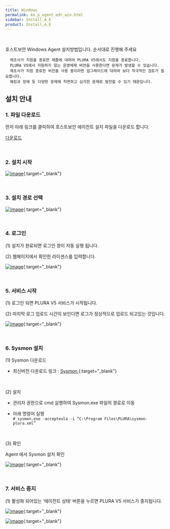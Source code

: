 ```yaml
---
title: Windows
permalink: ko_p_agent_edr_win.html
sidebar: Install_A_E
product: Install_A_E
---
```


<br />

호스트보안 Windows Agent 설치방법입니다. 순서대로 진행해 주세요


      제조사가 지원을 종료한 제품에 대하여 PLURA V5에서도 지원을 종료합니다.
      PLURA V5에서 지원하지 않는 운영체제 버전을 사용한다면 문제가 발생할 수 있습니다.
      제조사가 지원 종료한 버전을 사용 중이라면 업그레이드에 대하여 보다 적극적인 검토가 필요합니다.
      해킹과 장애 등 다양한 문제에 직면하고 심각한 문제로 발전할 수 있기 때문입니다.

## 설치 안내

<!-- 샘플 : __1.1 파일 다운로드__ -->

### 1. 파일 다운로드

먼저 아래 링크를 클릭하여 호스트보안 에이전트 설치 파일을 다운로드 합니다.   

[다운로드](https://repo.plura.io/v5/agent/win/PluraSetup.exe)

<br />

### 2. 설치 시작

[![image](/docs/images/Ins_G/Agent_W/Agent_W_1.png)](/docs/images/Ins_G/Agent_W/Agent_W_1.png){:target="_blank"}

<br />

### 3. 설치 경로 선택

[![image](/docs/images/Ins_G/Ins_EDR/006.png)](/docs/images/Ins_G/Ins_EDR/006.png){:target="_blank"}

<br />

### 4. 로그인

(1) 설치가 완료되면 로그인 창이 자동 실행 됩니다.

(2) 웹페이지에서 확인한 라이센스를 입력합니다.

[![image](/docs/images/Ins_G/Agent_W/Agent_W_3.png)](/docs/images/Ins_G/Agent_W/Agent_W_3.png){:target="_blank"}

<br />

### 5. 서비스 시작

(1) 로그인 되면 PLURA V5 서비스가 시작됩니다.

(2) 마지막 로그 업로드 시간이 보인다면 로그가 정상적으로 업로드 되고있는 것입니다.

[![image](/docs/images/Ins_G/Agent_W/Agent_W_4.png)](/docs/images/Ins_G/Agent_W/Agent_W_4.png){:target="_blank"}

<br />

### 6. Sysmon 설치

(1) Sysmon 다운로드

- 최신버전 다운로드 링크 : [ Sysmon ](https://learn.microsoft.com/en-us/sysinternals/downloads/sysmon){:target="_blank"}

<br />

(2) 설치

- 관리자 권한으로 cmd 실행하여 Sysmon.exe 파일의 경로로 이동

- 아래 명령어 실행   
`# sysmon.exe -accepteula -i “C:\Program Files\PLURA\sysmon-plura.xml”`

<br />

(3) 확인

Agent 에서 Sysmon 설치 확인

[![image](/docs/images/Ins_G/Sysmon/sysmon_3.png)](/docs/images/Ins_G/Sysmon/sysmon_3.png){:target="_blank"}

<br />

### 7. 서비스 중지

(1) 활성화 되어있는 ‘에이전트 상태’ 버튼을 누르면 PLURA V5 서비스가 중지됩니다.

[![image](/docs/images/Ins_G/Agent_W/Agent_W_5.png)](/docs/images/Ins_G/Agent_W/Agent_W_5.png){:target="_blank"}

[![image](/docs/images/Ins_G/Agent_W/Agent_W_6.png)](/docs/images/Ins_G/Agent_W/Agent_W_6.png){:target="_blank"}

<br />

<!--

## Step 2
__IIS 서버 웹 로그 사용법__

Step 1 은 ‘시스템 로그’ 수집에 대한 내용이며, Step 2는 ‘웹 서버 로그’를 수집하는 기능을 추가하는 내용입니다.
‘시스템 로그’만을 필요로 하신다면 이번 스텝은 진행하실 필요가 없습니다.
웹 로그 취합을 진행하시려면 아래 내용대로 따라해 주세요.

(1) <font color='dodgerblue'> www.plura.io </font> 에 접속하여 해당 시스템의 웹 로그 수집 기능을 활성화 시킵니다.

* 시스템 > 시스템 관리에 들어갑니다.

* 시스템 목록 중 사용자의 시스템 IP 주소에 해당하는 목록을 클릭합니다.

(2-1) 웹로그 수집에 체크 후 확인 버튼을 클릭합니다. 해제를 원하시면 언체크 합니다.

[![image](/docs/images/Ins_G/Ins_EDR/005.png){: width="800" }](/docs/images/Ins_G/Ins_EDR/005.png){:target="_blank"}

(2-2) 또는 에이전트의 웹로그 설정 메뉴에서 웹로그 수집 체크를 합니다. 해제를 원하시면 언체크 합니다.

[![image](/docs/images/Ins_G/Ins_EDR/001.png)](/docs/images/Ins_G/Ins_EDR/001.png){:target="_blank"}

<br />

## Step 3

__자동 업데이트 기능__

PLURA V5 Agent 자동 업데이트 기능을 사용하시려면 환경설정 탭으로 이동하여 자동업데이트 체크박스에 체크 되어있는지 확인합니다. 기본값은 체크 상태입니다.

[![image](/docs/images/Ins_G/Ins_EDR/002.png)](/docs/images/Ins_G/Ins_EDR/002.png){:target="_blank"}

<br />

<!--

## Step 4

__업데이트 확인__

PLURA V5 Agent의 업데이트 버전은 C:\Program Files\PLURA 경로에서 확인 하실 수 있습니다.

**ex)PLURAService 버전 확인**

[![image](/docs/images/Ins_G/Ins_EDR/003.png){: width="800" }](/docs/images/Ins_G/Ins_EDR/003.png){:target="_blank"}

<br />

[![image](/docs/images/Ins_G/Ins_EDR/004.png)](/docs/images/Ins_G/Ins_EDR/004.png){:target="_blank"}

<br />

-->


<!-- 주석 Sample
-->



<!--
######### 삭제된 내용
## Windows Agent 설치 영상

<style>.embed-container { position: relative; padding-bottom: 56.25%; height: 0; overflow: hidden; max-width: 100%; } .embed-container iframe, .embed-container object, .embed-container embed { position: absolute; top: 0; left: 0; width: 100%; height: 100%; }</style><div class='embed-container'><iframe src='https://www.youtube.com/embed/kKLL_sP9w9c' frameborder='0' allowfullscreen></iframe></div>

## 웹로그 수집 설정 영상
<style>.embed-container { position: relative; padding-bottom: 56.25%; height: 0; overflow: hidden; max-width: 100%; } .embed-container iframe, .embed-container object, .embed-container embed { position: absolute; top: 0; left: 0; width: 100%; height: 100%; }</style><div class='embed-container'><iframe src='https://www.youtube.com/embed/kKLL_sP9w9c' frameborder='0' allowfullscreen></iframe></div>
-->

